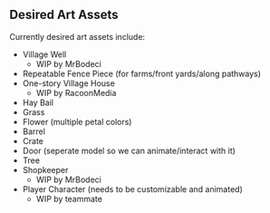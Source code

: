 ## Desired Art Assets

Currently desired art assets include:

* Village Well
  * WIP by MrBodeci
* Repeatable Fence Piece (for farms/front yards/along pathways)
* One-story Village House
  * WIP by RacoonMedia
* Hay Bail
* Grass
* Flower (multiple petal colors)
* Barrel
* Crate
* Door (seperate model so we can animate/interact with it)
* Tree
* Shopkeeper
  * WIP by MrBodeci
* Player Character (needs to be customizable and animated)
  * WIP by teammate
